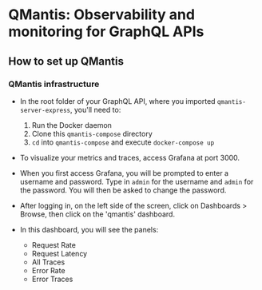 # QMantis: Observability and monitoring for GraphQL APIs

## How to set up QMantis

### QMantis infrastructure
* In the root folder of your GraphQL API, where you imported `qmantis-server-express`, you'll need to:
  1. Run the Docker daemon
  2. Clone this `qmantis-compose` directory
  3. `cd` into `qmantis-compose` and execute `docker-compose up`

* To visualize your metrics and traces, access Grafana at port 3000.
* When you first access Grafana, you will be prompted to enter a username and password. Type in `admin` for the username and `admin` for the password. You will then be asked to change the password.
* After logging in, on the left side of the screen, click on Dashboards > Browse, then click on the 'qmantis' dashboard.
* In this dashboard, you will see the panels:
  * Request Rate
  * Request Latency
  * All Traces
  * Error Rate
  * Error Traces
